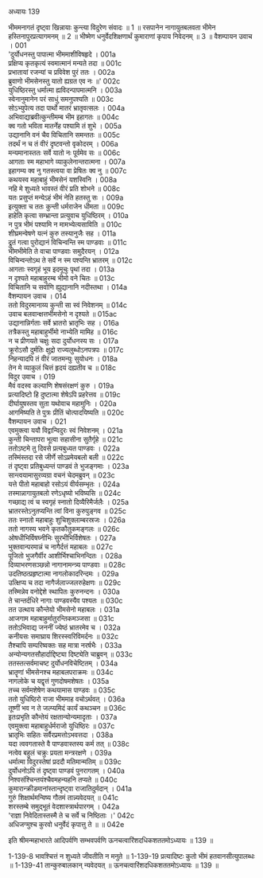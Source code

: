 अध्यायः 139

भीममनागतं दृष्ट्वा खिन्नायाः कुन्त्या विदुरेण संवादः ॥ 1 ॥ रसपानेन नागायुतबलवता भीमेन हस्तिनापुरप्रत्यागमनम् ॥ 2 ॥ भीष्मेण धनुर्वेदशिक्षणार्थं कुमाराणां कृपाय निवेदनम् ॥ 3 ॥
वैशम्पायन उवाच ।	001  
\'दुर्योधनस्तु पापात्मा भीममाशीविषहृदे ।	001a  
प्रक्षिप्य कृतकृत्यं स्वमात्मानं मन्यते तदा ॥	001c  
प्रभातायां रजन्यां च प्रविवेश पुरं ततः ।	002a  
ब्रुवाणो भीमसेनस्तु यातो ह्यग्रत एव नः ॥\'	002c  
युधिष्ठिरस्तु धर्मात्मा ह्यविदन्पापमात्मनि ।	003a  
स्वेनानुमानेन परं साधुं समनुपश्यति ॥	003c  
सोऽभ्युपेत्य तदा पार्थो मातरं भ्रातृवत्सलः ।	004a  
अभिवाद्याब्रवीत्कुन्तीमम्ब भीम इहागतः ॥	004c  
क्व गतो भविता मातर्नेह पश्यामि तं शुभे ।	005a  
उद्यानानि वनं चैव विचितानि समन्ततः ॥	005c  
तदर्थं न च तं वीरं दृष्टवन्तो वृकोदरम् ।	006a  
मन्यमानास्ततः सर्वे यातो नः पूर्वमेव सः ॥	006c  
आगताः स्म महाभागे व्याकुलेनान्तरात्मना ।	007a  
इहागम्य क्व नु गतस्त्वया वा प्रेषितः क्व नु ॥	007c  
कथयस्व महाबाहुं भीमसेनं यशस्विनि ।	008a  
नहि मे शुध्यते भावस्तं वीरं प्रति शोभने ॥	008c  
यतः प्रसुप्तं मन्येऽहं भीमं नेति हतस्तु सः ।	009a  
इत्युक्ता च ततः कुन्ती धर्मराजेन धीमता ॥	009c  
हाहेति कृत्वा सम्भ्रान्ता प्रत्युवाच युधिष्ठिरम् ।	010a  
न पुत्र भीमं पश्यामि न मामभ्येत्यसाविति ॥	010c  
शीघ्रमन्वेषणे यत्नं कुरु तस्यानुजैः सह ।	011a  
द्रुतं गत्वा पुरोद्यानं विचिन्वन्ति स्म पाण्डवाः ॥	011c  
भीमभीमेति ते वाचा पाण्डवाः समुदैरयन् ।	012a  
विचिन्वन्तोऽथ ते सर्वे न स्म पश्यन्ति भ्रातरम् ॥	012c  
आगताः स्वगृहं भूय इदमूचुः पृथां तदा ।	013a  
न दृश्यते महाबाहुरम्ब भीमो वने चितः ॥	013c  
विचितानि च सर्वाणि ह्युद्यानानि नदीस्तथा ।	014a  
वैशम्पायन उवाच ।	014  
ततो विदुरमानाय्य कुन्ती सा स्वं निवेशनम् ॥	014c  
उवाच बलवान्क्षत्तर्भीमसेनो न दृश्यते ॥	015ac  
उद्यानान्निर्गताः सर्वे भ्रातरो भ्रातृभिः सह ।	016a  
तत्रैकस्तु महाबाहुर्भीमो नाभ्येति मामिह ॥	016c  
न च प्रीणयते चक्षुः सदा दुर्योधनस्य सः ।	017a  
क्रूरोऽसौ दुर्मतिः क्षुद्रो राज्यलुब्धोऽनपत्रपः ॥	017c  
निहन्यादपि तं वीरं जातमन्युः सुयोधनः ।	018a  
तेन मे व्याकुलं चित्तं हृदयं दह्यतीव च ॥	018c  
विदुर उवाच ।	019  
मैवं वदस्व कल्याणि शेषसंरक्षणं कुरु ।	019a  
प्रत्यादिष्टो हि दुष्टात्मा शेषेऽपि प्रहरेत्तव ॥	019c  
दीर्घायुषस्तव सुता यथोवाच महामुनिः ।	020a  
आगमिष्यति ते पुत्रः प्रीतिं चोत्पादयिष्यति ॥	020c  
वैशम्पायन उवाच ।	021  
एवमुक्त्वा ययौ विद्वान्विदुरः स्वं निवेशनम् ।	021a  
कुन्ती चिन्तापरा भूत्वा सहासीना सुतैर्गृहे ॥	021c  
ततोऽष्टमे तु दिवसे प्रत्यबुध्यत पाण्डवः ।	022a  
तस्मिंस्तदा रसे जीर्णे सोऽप्रमेयबलो बली ॥	022c  
तं दृष्ट्वा प्रतिबुध्यन्तं पाण्डवं ते भुजङ्गमाः ।	023a  
सान्त्वयामासुरव्यग्रा वचनं चेदमब्रुवन् ॥	023c  
यत्ते पीतो महाबाहो रसोऽयं वीर्यसम्भृतः ।	024a  
तस्मान्नागायुतबलो रणेऽधृष्यो भविष्यसि ॥	024c  
गच्छाद्य त्वं च स्वगृहं स्नातो दिव्यैरिमैर्जलैः ।	025a  
भ्रातरस्तेऽनुतप्यन्ति त्वां विना कुरुपुङ्गव ॥	025c  
ततः स्नातो महाबाहुः शुचिशुक्लाम्बरस्रजः ।	026a  
ततो नागस्य भवने कृतकौतुकमङ्गलः ॥	026c  
ओषधीभिर्विषघ्नीभिः सुरभीभिर्विशेषतः ।	027a  
भुक्तवान्परमान्नं च नागैर्दत्तं महाबलः ॥	027c  
पूजितो भुजगैर्वीर आशीर्भिश्चाभिनन्दितः ।	028a  
दिव्याभरणसञ्छन्नो नागानामन्त्र्य पाण्डवाः ॥	028c  
उदतिष्ठत्प्रहृष्टात्मा नागलोकादरिन्दमः ।	029a  
उत्क्षिप्य च तदा नागैर्जलाज्जलरुहेक्षणः ॥	029c  
तस्मिन्नेव वनोद्देशे स्थापितः कुरुनन्दनः ।	030a  
ते चान्तर्दधिरे नागाः पाण्डवस्यैव पश्यतः ॥	030c  
तत उत्थाय कौन्तेयो भीमसेनो महाबलः ।	031a  
आजगाम महाबाहुर्मातुरन्तिकमञ्जसा ॥	031c  
ततोऽभिवाद्य जननीं ज्येष्ठं भ्रातरमेव च ।	032a  
कनीयसः समाघ्राय शिरस्स्वरिविमर्दनः ॥	032c  
तैश्चापि सम्परिष्वक्तः सह मात्रा नरर्षभैः ।	033a  
अन्योन्यगतसौहार्दाद्दिष्ट्या दिष्ट्येति चाब्रुवन् ॥	033c  
ततस्तत्सर्वमाचष्ट दुर्योधनविचेष्टितम् ।	034a  
भ्रातॄणां भीमसेनश्च महाबलपराक्रमः ॥	034c  
नागलोके च यद्वृत्तं गुणदोषमशेषतः ।	035a  
तच्च सर्वमशेषेण कथयामास पाण्डवः ॥	035c  
ततो युधिष्ठिरो राजा भीममाह वचोऽर्थवत् ।	036a  
तूष्णीं भव न ते जल्प्यमिदं कार्यं कथञ्चन ॥	036c  
इतःप्रभृति कौन्तेयं रक्षतान्योन्यमादृताः ।	037a  
एवमुक्त्वा महाबाहुर्धर्मराजो युधिष्ठिरः ॥	037c  
भ्रातृभिः सहितः सर्वैरप्रमत्तोऽभवत्तदा ।	038a  
यदा त्ववगतास्ते वै पाण्डवास्तस्य कर्म तत् ॥	038c  
नत्वेव बहुलं चक्रुः प्रयता मन्त्ररक्षणे ।	039a  
धर्मात्मा विदुरस्तेषां प्रददौ मतिमान्मतिम् ॥	039c  
दुर्योधनोऽपि तं दृष्ट्वा पाण्डवं पुनरागतम् ।	040a  
निश्वसंश्चिन्तयंश्चैवमहन्यहनि तप्यते ॥	040c  
कुमारान्क्रीडमानांस्तान्दृष्ट्वा राजातिदुर्मदान् ।	041a  
गुरुं शिक्षार्थमन्विष्य गौतमं तान्न्यवेदयत् ॥	041c  
शरस्तम्बे समुद्भूतं वेदशास्त्रार्थपारगम् ।	042a  
\'राज्ञा निवेदितास्तस्मै ते च सर्वे च निष्ठिताः ।\'	042c  
अधिजग्मुश्च कुरवो धनुर्वेदं कृपात्तु ते ॥ ॥	042e  

इति श्रीमन्महाभारते आदिपर्वणि सम्भवपर्वणि ऊनचत्वारिंशदधिकशततमोऽध्यायः ॥ 139 ॥

1-139-8 भावश्चित्तं न शुध्यते जीवतीति न मनुते ॥ 1-139-19 प्रत्यादिष्टः कुतो भीमं हतवानसीत्युपालब्धः ॥ 1-139-41 तान्कुरुबालकान् न्यवेदयत् ॥ ऊनचत्वारिंशदधिकशततमोऽध्यायः ॥ 139 ॥
